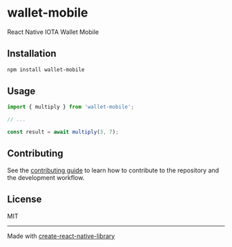 # wallet-mobile

React Native IOTA Wallet Mobile

## Installation

```sh
npm install wallet-mobile
```

## Usage

```js
import { multiply } from 'wallet-mobile';

// ...

const result = await multiply(3, 7);
```

## Contributing

See the [contributing guide](CONTRIBUTING.md) to learn how to contribute to the repository and the development workflow.

## License

MIT

---

Made with [create-react-native-library](https://github.com/callstack/react-native-builder-bob)
